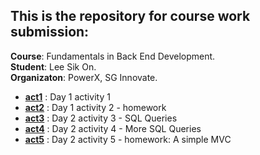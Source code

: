 ## This is the repository for course work submission:
**Course**: Fundamentals in Back End Development.
<br>**Student**: Lee Sik On.
<br>**Organizaton**: PowerX, SG Innovate.

- [**act1**](act1/README.md) : Day 1 activity 1
- [**act2**](act2/README.md) : Day 1 activity 2 - homework
- [**act3**](act3/README.md) : Day 2 activity 3 - SQL Queries
- [**act4**](act4/README.md) : Day 2 activity 4 - More SQL Queries
- [**act5**](act5/README.md) : Day 2 activity 5 - homework: A simple MVC
